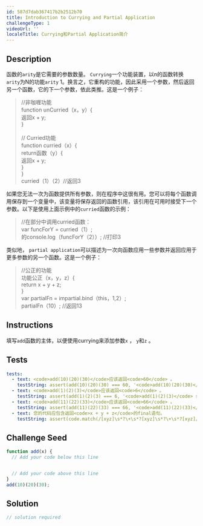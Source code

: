 ```yaml
---
id: 587d7dab367417b2b2512b70
title: Introduction to Currying and Partial Application
challengeType: 1
videoUrl: ''
localeTitle: Currying和Partial Application简介
---
```


## Description
<section id="description">函数的<code>arity</code>是它需要的参数数量。 <code>Currying</code>一个功能装置，以n的函数转换<code>arity</code>为N的功能<code>arity</code> 1。换言之，它重构的功能，因此采用一个参数，然后返回另一个函数，它的下一个参数，依此类推。这是一个例子： <blockquote> //非咖喱功能<br> function unCurried（x，y）{ <br>返回x + y; <br> } <br><br> // Curried功能<br> function curried（x）{ <br> return函数（y）{ <br>返回x + y; <br> } <br> } <br> curried（1）（2）//返回3 </blockquote>如果您无法一次为函数提​​供所有参数，则在程序中这很有用。您可以将每个函数调用保存到一个变量中，该变量将保存返回的函数引用，该引用在可用时接受下一个参数。以下是使用上面示例中的<code>curried</code>函数的示例： <blockquote> //在部分中调用curried函数： <br> var funcForY = curried（1）; <br>的console.log（funcForY（2））; //打印3 </blockquote>类似地， <code>partial application</code>可以描述为一次向函数应用一些参数并返回应用于更多参数的另一个函数。这是一个例子： <blockquote> //公正的功能<br>功能公正（x，y，z）{ <br> return x + y + z; <br> } <br> var partialFn = impartial.bind（this，1,2）; <br> partialFn（10）; //返回13 </blockquote></section>

## Instructions
<section id="instructions">填写<code>add</code>函数的主体，以便使用currying来添加参数<code>x</code> ， <code>y</code>和<code>z</code> 。 </section>

## Tests
<section id='tests'>

```yml
tests:
  - text: <code>add(10)(20)(30)</code>应该返回<code>60</code> 。
    testString: assert(add(10)(20)(30) === 60, '<code>add(10)(20)(30)</code> should return <code>60</code>.');
  - text: <code>add(1)(2)(3)</code>应该返回<code>6</code> 。
    testString: assert(add(1)(2)(3) === 6, '<code>add(1)(2)(3)</code> should return <code>6</code>.');
  - text: <code>add(11)(22)(33)</code>应该返回<code>66</code> 。
    testString: assert(add(11)(22)(33) === 66, '<code>add(11)(22)(33)</code> should return <code>66</code>.');
  - text: 您的代码应包含返回<code>x + y + z</code>的final语句。
    testString: assert(code.match(/[xyz]\s*?\+\s*?[xyz]\s*?\+\s*?[xyz]/g), 'Your code should include a final statement that returns <code>x + y + z</code>.');

```

</section>

## Challenge Seed
<section id='challengeSeed'>

<div id='js-seed'>

```js
function add(x) {
  // Add your code below this line


  // Add your code above this line
}
add(10)(20)(30);

```

</div>



</section>

## Solution
<section id='solution'>

```js
// solution required
```
</section>
